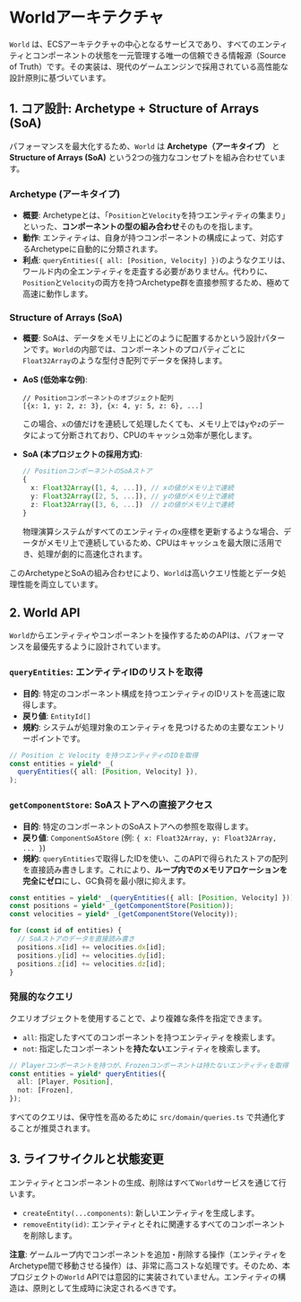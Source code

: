 # Worldアーキテクチャ

`World` は、ECSアーキテクチャの中心となるサービスであり、すべてのエンティティとコンポーネントの状態を一元管理する唯一の信頼できる情報源（Source of Truth）です。その実装は、現代のゲームエンジンで採用されている高性能な設計原則に基づいています。

## 1. コア設計: Archetype + Structure of Arrays (SoA)

パフォーマンスを最大化するため、`World` は **Archetype（アーキタイプ）** と **Structure of Arrays (SoA)** という2つの強力なコンセプトを組み合わせています。

### Archetype (アーキタイプ)

-   **概要**: Archetypeとは、「`Position`と`Velocity`を持つエンティティの集まり」といった、**コンポーネントの型の組み合わせ**そのものを指します。
-   **動作**: エンティティは、自身が持つコンポーネントの構成によって、対応するArchetypeに自動的に分類されます。
-   **利点**: `queryEntities({ all: [Position, Velocity] })`のようなクエリは、ワールド内の全エンティティを走査する必要がありません。代わりに、`Position`と`Velocity`の両方を持つArchetype群を直接参照するため、極めて高速に動作します。

### Structure of Arrays (SoA)

-   **概要**: SoAは、データをメモリ上にどのように配置するかという設計パターンです。`World`の内部では、コンポーネントのプロパティごとに`Float32Array`のような型付き配列でデータを保持します。

-   **AoS (低効率な例)**:
    ```
    // Positionコンポーネントのオブジェクト配列
    [{x: 1, y: 2, z: 3}, {x: 4, y: 5, z: 6}, ...]
    ```
    この場合、`x`の値だけを連続して処理したくても、メモリ上では`y`や`z`のデータによって分断されており、CPUのキャッシュ効率が悪化します。

-   **SoA (本プロジェクトの採用方式)**:
    ```typescript
    // PositionコンポーネントのSoAストア
    {
      x: Float32Array([1, 4, ...]), // xの値がメモリ上で連続
      y: Float32Array([2, 5, ...]), // yの値がメモリ上で連続
      z: Float32Array([3, 6, ...])  // zの値がメモリ上で連続
    }
    ```
    物理演算システムがすべてのエンティティの`x`座標を更新するような場合、データがメモリ上で連続しているため、CPUはキャッシュを最大限に活用でき、処理が劇的に高速化されます。

このArchetypeとSoAの組み合わせにより、`World`は高いクエリ性能とデータ処理性能を両立しています。

## 2. World API

`World`からエンティティやコンポーネントを操作するためのAPIは、パフォーマンスを最優先するように設計されています。

### `queryEntities`: エンティティIDのリストを取得

-   **目的**: 特定のコンポーネント構成を持つエンティティのIDリストを高速に取得します。
-   **戻り値**: `EntityId[]`
-   **規約**: システムが処理対象のエンティティを見つけるための主要なエントリーポイントです。

```typescript
// Position と Velocity を持つエンティティのIDを取得
const entities = yield* _(
  queryEntities({ all: [Position, Velocity] }),
);
```

### `getComponentStore`: SoAストアへの直接アクセス

-   **目的**: 特定のコンポーネントのSoAストアへの参照を取得します。
-   **戻り値**: `ComponentSoAStore` (例: `{ x: Float32Array, y: Float32Array, ... }`)
-   **規約**: `queryEntities`で取得したIDを使い、このAPIで得られたストアの配列を直接読み書きします。これにより、**ループ内でのメモリアロケーションを完全にゼロ**にし、GC負荷を最小限に抑えます。

```typescript
const entities = yield* _(queryEntities({ all: [Position, Velocity] }));
const positions = yield* _(getComponentStore(Position));
const velocities = yield* _(getComponentStore(Velocity));

for (const id of entities) {
  // SoAストアのデータを直接読み書き
  positions.x[id] += velocities.dx[id];
  positions.y[id] += velocities.dy[id];
  positions.z[id] += velocities.dz[id];
}
```

### 発展的なクエリ

クエリオブジェクトを使用することで、より複雑な条件を指定できます。

-   `all`: 指定したすべてのコンポーネントを持つエンティティを検索します。
-   `not`: 指定したコンポーネントを**持たない**エンティティを検索します。

```typescript
// Playerコンポーネントを持つが、Frozenコンポーネントは持たないエンティティを取得
const entities = yield* queryEntities({
  all: [Player, Position],
  not: [Frozen],
});
```

すべてのクエリは、保守性を高めるために `src/domain/queries.ts` で共通化することが推奨されます。

## 3. ライフサイクルと状態変更

エンティティとコンポーネントの生成、削除はすべて`World`サービスを通じて行います。

-   `createEntity(...components)`: 新しいエンティティを生成します。
-   `removeEntity(id)`: エンティティとそれに関連するすべてのコンポーネントを削除します。

**注意**:
ゲームループ内でコンポーネントを追加・削除する操作（エンティティをArchetype間で移動させる操作）は、非常に高コストな処理です。そのため、本プロジェクトの`World` APIでは意図的に実装されていません。エンティティの構造は、原則として生成時に決定されるべきです。
